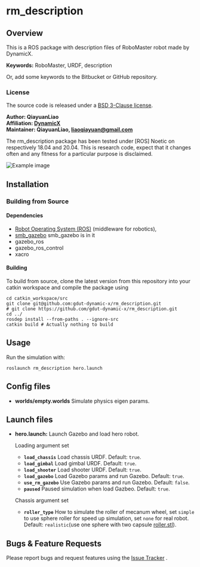 # rm_description

## Overview

This is a ROS package with description files of RoboMaster robot made by DynamicX.

**Keywords:** RoboMaster, URDF, description

Or, add some keywords to the Bitbucket or GitHub repository.

### License

The source code is released under a [BSD 3-Clause license](LICENSE).

**Author: QiayuanLiao<br />
Affiliation: [DynamicX]()<br />
Maintainer: QiayuanLiao, liaoqiayuan@gmail.com**

The rm_description package has been tested under [ROS] Noetic on respectively 18.04 and 20.04. This is research code,
expect that it changes often and any fitness for a particular purpose is disclaimed.

![Example image](doc/hero_chassis_only_gazebo.png)

## Installation

### Building from Source

#### Dependencies

- [Robot Operating System (ROS)](http://wiki.ros.org) (middleware for robotics),
- [smb_gazebo](https://ethz.ch/content/dam/ethz/special-interest/mavt/robotics-n-intelligent-systems/rsl-dam/ROS2021/lec3/smb_common_v2.zip) smb_gazebo is in it
- gazebo_ros
- gazebo_ros_control
- xacro

#### Building

To build from source, clone the latest version from this repository into your catkin workspace and compile the package
using

	cd catkin_workspace/src
	git clone git@github.com:gdut-dynamic-x/rm_description.git
    # git clone https://github.com/gdut-dynamic-x/rm_description.git
	cd ../
	rosdep install --from-paths . --ignore-src
	catkin build # Actually nothing to build

## Usage

Run the simulation with:

	roslaunch rm_description hero.launch

## Config files

* **worlds/empty.worlds** Simulate physics eigen params.

## Launch files

* **hero.launch:** Launch Gazebo and load hero robot.

  Loading argument set

    - **`load_chassis`** Load chassis URDF. Default: `true`.
    - **`load_gimbal`** Load gimbal URDF. Default: `true`.
    - **`load_shooter`** Load shooter URDF. Default: `true`.
    - **`load_gazebo`** Load Gazebo params and run Gazebo. Default: `true`.
    - **`use_rm_gazebo`** Use Gazebo params and run Gazebo. Default: `false`.
    - **`paused`** Paused simulation when load Gazbeo. Default: `true`.

  Chassis argument set
    - **`roller_type`** How to simulate the roller of mecanum wheel, set `simple` to use sphere roller for speed up
      simulation, set `none` for real robot. Default: `realistic`(use one sphere with two
      capsule [roller.stl](meshes/common/roller.stl)).

## Bugs & Feature Requests

Please report bugs and request features using
the [Issue Tracker](https://github.com/gdut-dynamic-x/rm_description/issues)
.
